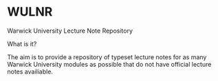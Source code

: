 WULNR
=====

Warwick University Lecture Note Repository

What is it?

The aim is to provide a repository of typeset lecture notes for as many Warwick University modules as possible that do not have official lecture notes availiable.
